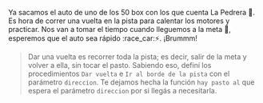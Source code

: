 <gs-toolbox toolbox-url="https://raw.githubusercontent.com/MumukiProject/mumuki-guia-gobstones-la-pedrera/master/assets/toolbox_1587055725907.xml"></gs-toolbox>

<gs-attire attire-url="https://raw.githubusercontent.com/MumukiProject/mumuki-guia-gobstones-la-pedrera/master/assets/attires/config_1587411171561.json"></gs-attire>

Ya sacamos el auto de uno de los 50 box con los que cuenta La Pedrera :wrench:. Es hora de correr una vuelta en la pista para calentar los motores y practicar. Nos van a tomar el tiempo cuando lleguemos a la meta :checkered_flag:, esperemos que el auto sea rápido :race_car::zap:. ¡Brummm!

> Dar una vuelta es recorrer toda la pista; es decir, salir de la meta y volver a ella, sin tocar el pasto. Sabiendo eso, definí los procedimientos `Dar vuelta` e `Ir al borde de la pista` con el parámetro `direccion`. Te dejamos hecha la función `hay pasto al` que espera el parámetro `direccion` por si llegás a necesitarla.
